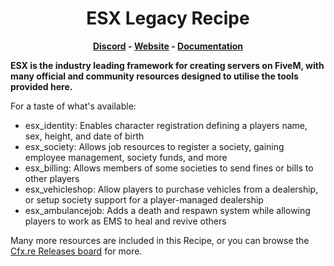 <h1 align='center'>ESX Legacy Recipe</a></h1><p align='center'><b><a href='https://discord.esx-framework.org/'>Discord</a> - <a href='https://documentation.esx-framework.org/'>Website</a> - <a href='https://documentation.esx-framework.org/legacy/installation'>Documentation</a></b></h5>

**ESX is the industry leading framework for creating servers on FiveM, with many official and community resources designed to utilise the tools provided here.**

For a taste of what's available:
- esx_identity: Enables character registration defining a players name, sex, height, and date of birth
- esx_society: Allows job resources to register a society, gaining employee management, society funds, and more
- esx_billing: Allows members of some societies to send fines or bills to other players
- esx_vehicleshop: Allow players to purchase vehicles from a dealership, or setup society support for a player-managed dealership
- esx_ambulancejob: Adds a death and respawn system while allowing players to work as EMS to heal and revive others

Many more resources are included in this Recipe, or you can browse the [Cfx.re Releases board](https://forum.cfx.re/tag/esx) for more.

